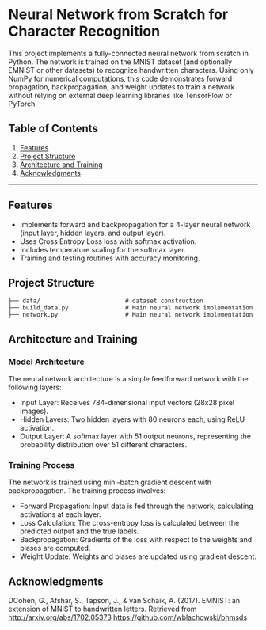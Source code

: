 # Neural Network from Scratch for Character Recognition

This project implements a fully-connected neural network from scratch in Python. The network is trained on the MNIST dataset (and optionally EMNIST or other datasets) to recognize handwritten characters. Using only NumPy for numerical computations, this code demonstrates forward propagation, backpropagation, and weight updates to train a network without relying on external deep learning libraries like TensorFlow or PyTorch.

## Table of Contents
1. [Features](#features)
2. [Project Structure](#project-structure)
3. [Architecture and Training](#training-and-evaluation)
4. [Acknowledgments](#acknowledgments)

---

## Features

- Implements forward and backpropagation for a 4-layer neural network (input layer, hidden layers, and output layer).
- Uses Cross Entropy Loss loss with softmax activation.
- Includes temperature scaling for the softmax layer.
- Training and testing routines with accuracy monitoring.

## Project Structure

```
├── data/                        # dataset construction
├── build_data.py                # Main neural network implementation
├── network.py                   # Main neural network implementation
```

## Architecture and Training

### Model Architecture

The neural network architecture is a simple feedforward network with the following layers:

- Input Layer: Receives 784-dimensional input vectors (28x28 pixel images).
- Hidden Layers: Two hidden layers with 80 neurons each, using ReLU activation.
- Output Layer: A softmax layer with 51 output neurons, representing the probability distribution over 51 different characters.

### Training Process

The network is trained using mini-batch gradient descent with backpropagation. The training process involves:

- Forward Propagation: Input data is fed through the network, calculating activations at each layer.
- Loss Calculation: The cross-entropy loss is calculated between the predicted output and the true labels.
- Backpropagation: Gradients of the loss with respect to the weights and biases are computed.
- Weight Update: Weights and biases are updated using gradient descent.

## Acknowledgments

DCohen, G., Afshar, S., Tapson, J., & van Schaik, A. (2017). EMNIST: an extension of MNIST to handwritten letters. Retrieved from http://arxiv.org/abs/1702.05373
https://github.com/wblachowski/bhmsds